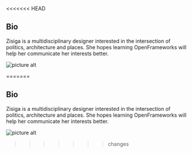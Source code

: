 <<<<<<< HEAD

## Bio

Zisiga is a multidisciplinary designer interested in the intersection of politics, architecture and places. She hopes learning OpenFrameworks will help her communicate her interests better.

![picture alt](https://images.squarespace-cdn.com/content/v1/5ddc8f43e5e2b02f4dd417dc/1575477870205-FBOVDF2MRURIZVEX24H5/ke17ZwdGBToddI8pDm48kJVChs3MruWyEkR7sUqqVwF7gQa3H78H3Y0txjaiv_0fDoOvxcdMmMKkDsyUqMSsMWxHk725yiiHCCLfrh8O1z5QPOohDIaIeljMHgDF5CVlOqpeNLcJ80NK65_fV7S1UfHmarEH5u4B74Y8OMdPhBwm0gFmsqU3x9TCrB8vj8BKs03EwngB2mAPX_4PnzdByA/33770012+2.jpg "Title is optional")

=======

## Bio

Zisiga is a multidisciplinary designer interested in the intersection of politics, architecture and places. She hopes learning OpenFrameworks will help her communicate her interests better.

![picture alt](https://images.squarespace-cdn.com/content/v1/5ddc8f43e5e2b02f4dd417dc/1575477870205-FBOVDF2MRURIZVEX24H5/ke17ZwdGBToddI8pDm48kJVChs3MruWyEkR7sUqqVwF7gQa3H78H3Y0txjaiv_0fDoOvxcdMmMKkDsyUqMSsMWxHk725yiiHCCLfrh8O1z5QPOohDIaIeljMHgDF5CVlOqpeNLcJ80NK65_fV7S1UfHmarEH5u4B74Y8OMdPhBwm0gFmsqU3x9TCrB8vj8BKs03EwngB2mAPX_4PnzdByA/33770012+2.jpg "Picture of Zisiga")

> > > > > > > changes
